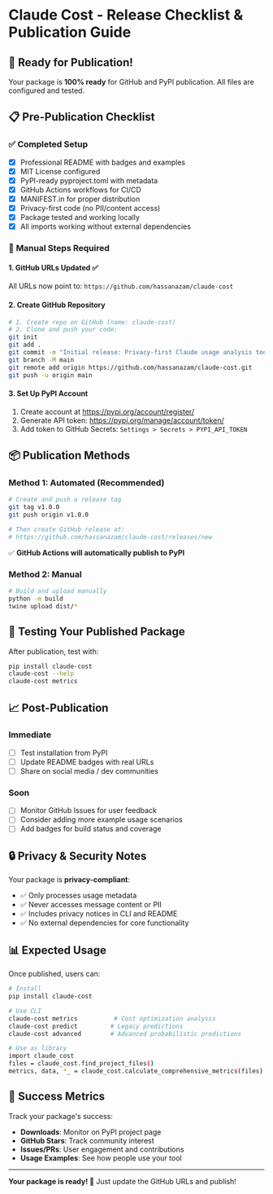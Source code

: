 # Claude Cost - Release Checklist & Publication Guide

## 🚀 Ready for Publication!

Your package is **100% ready** for GitHub and PyPI publication. All files are configured and tested.

## 📋 Pre-Publication Checklist

### ✅ **Completed Setup**
- [x] Professional README with badges and examples
- [x] MIT License configured  
- [x] PyPI-ready pyproject.toml with metadata
- [x] GitHub Actions workflows for CI/CD
- [x] MANIFEST.in for proper distribution
- [x] Privacy-first code (no PII/content access)
- [x] Package tested and working locally
- [x] All imports working without external dependencies

### 🔧 **Manual Steps Required**

#### 1. **GitHub URLs Updated ✅**
All URLs now point to: `https://github.com/hassanazam/claude-cost`

#### 2. **Create GitHub Repository**
```bash
# 1. Create repo on GitHub (name: claude-cost)
# 2. Clone and push your code:
git init
git add .
git commit -m "Initial release: Privacy-first Claude usage analysis tool"
git branch -M main
git remote add origin https://github.com/hassanazam/claude-cost.git
git push -u origin main
```

#### 3. **Set Up PyPI Account**
1. Create account at https://pypi.org/account/register/
2. Generate API token: https://pypi.org/manage/account/token/
3. Add token to GitHub Secrets: `Settings > Secrets > PYPI_API_TOKEN`

## 📦 Publication Methods

### Method 1: **Automated (Recommended)**
```bash
# Create and push a release tag
git tag v1.0.0
git push origin v1.0.0

# Then create GitHub release at:
# https://github.com/hassanazam/claude-cost/releases/new
```
✅ **GitHub Actions will automatically publish to PyPI**

### Method 2: **Manual**
```bash
# Build and upload manually
python -m build
twine upload dist/*
```

## 🧪 **Testing Your Published Package**

After publication, test with:
```bash
pip install claude-cost
claude-cost --help
claude-cost metrics
```

## 📈 **Post-Publication**

### **Immediate** 
- [ ] Test installation from PyPI
- [ ] Update README badges with real URLs
- [ ] Share on social media / dev communities

### **Soon**
- [ ] Monitor GitHub Issues for user feedback
- [ ] Consider adding more example usage scenarios
- [ ] Add badges for build status and coverage

## 🔒 **Privacy & Security Notes**

Your package is **privacy-compliant**:
- ✅ Only processes usage metadata
- ✅ Never accesses message content or PII
- ✅ Includes privacy notices in CLI and README
- ✅ No external dependencies for core functionality

## 📊 **Expected Usage**

Once published, users can:
```bash
# Install
pip install claude-cost

# Use CLI
claude-cost metrics          # Cost optimization analysis  
claude-cost predict         # Legacy predictions
claude-cost advanced        # Advanced probabilistic predictions

# Use as library  
import claude_cost
files = claude_cost.find_project_files()
metrics, data, *_ = claude_cost.calculate_comprehensive_metrics(files)
```

## 🎯 **Success Metrics**

Track your package's success:
- **Downloads**: Monitor on PyPI project page
- **GitHub Stars**: Track community interest  
- **Issues/PRs**: User engagement and contributions
- **Usage Examples**: See how people use your tool

---

**Your package is ready! 🚀** Just update the GitHub URLs and publish!